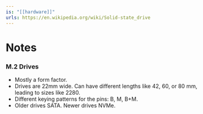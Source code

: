 ```yaml
---
is: "[[hardware]]"
urls: https://en.wikipedia.org/wiki/Solid-state_drive
---
```

# Notes
### M.2 Drives
* Mostly a form factor.
* Drives are 22mm wide. Can have different lengths like 42, 60, or 80 mm, leading to sizes like 2280.
* Different keying patterns for the pins: B, M, B+M.
* Older drives SATA. Newer drives NVMe.
